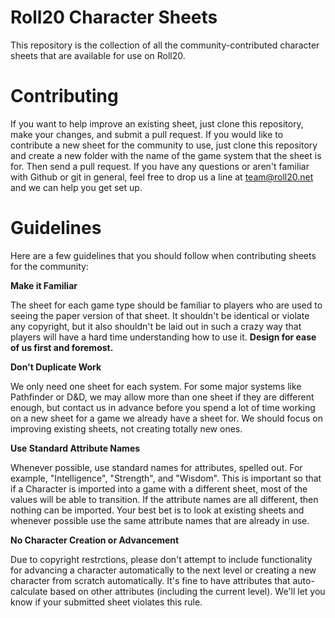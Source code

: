 Roll20 Character Sheets
=======================

This repository is the collection of all the community-contributed character sheets that are available for use on Roll20. 

Contributing
============

If you want to help improve an existing sheet, just clone this repository, make your changes, and submit a pull request. If you would like to contribute a new sheet for the community to use, just clone this repository and create a new folder with the name of the game system that the sheet is for. Then send a pull request. If you have any questions or aren't familiar with Github or git in general, feel free to drop us a line at team@roll20.net and we can help you get set up.

Guidelines
==========

Here are a few guidelines that you should follow when contributing sheets for the community:

**Make it Familiar**

The sheet for each game type should be familiar to players who are used to seeing the paper version of that sheet. It shouldn't be identical or violate any copyright, but it also shouldn't be laid out in such a crazy way that players will have a hard time understanding how to use it. **Design for ease of us first and foremost.**

**Don't Duplicate Work**

We only need one sheet for each system. For some major systems like Pathfinder or D&D, we may allow more than one sheet if they are different enough, but contact us in advance before you spend a lot of time working on a new sheet for a game we already have a sheet for. We should focus on improving existing sheets, not creating totally new ones.

**Use Standard Attribute Names**

Whenever possible, use standard names for attributes, spelled out. For example, "Intelligence", "Strength", and "Wisdom". This is important so that if a Character is imported into a game with a different sheet, most of the values will be able to transition. If the attribute names are all different, then nothing can be imported. Your best bet is to look at existing sheets and whenever possible use the same attribute names that are already in use.


**No Character Creation or Advancement**

Due to copyright restrctions, please don't attempt to include functionality for advancing a character automatically to the next level or creating a new character from scratch automatically. It's fine to have attributes that auto-calculate based on other attributes (including the current level). We'll let you know if your submitted sheet violates this rule.

